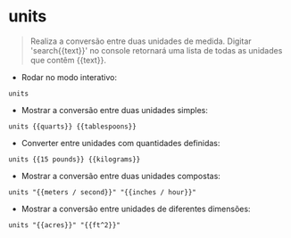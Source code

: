 # units

> Realiza a conversão entre duas unidades de medida.
> Digitar 'search{{text}}' no console retornará uma lista de todas as unidades que contêm {{text}}.

- Rodar no modo interativo:

`units`

- Mostrar a conversão entre duas unidades simples:

`units {{quarts}} {{tablespoons}}`

- Converter entre unidades com quantidades definidas:

`units {{15 pounds}} {{kilograms}}`

- Mostrar a conversão entre duas unidades compostas:

`units "{{meters / second}}" "{{inches / hour}}"`

- Mostrar a conversão entre unidades de diferentes dimensões:

`units "{{acres}}" "{{ft^2}}"`
